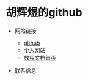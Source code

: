 # 胡辉煜的github

- 网站链接
  - [github](https://github.com/huhuiyu)
  - [个人网站](https://huhuiyu.top)
  - [教程文档首页](https://document.huhuiyu.top)

- 联系信息
<!-- 图片区 -->
<section class="img-flex-box logos" >
  <section><img  src="https://media.huhuiyu.top/qrcode/huhuiyu_wechat.jpg" alt=""></section>
  <section><img src="https://media.huhuiyu.top/qrcode/huhuiyu_qq.jpg" alt=""></section>
  <section><img  src="https://media.huhuiyu.top/qrcode/huhuiyu.top.png" alt=""></section>
</section>
<!-- 文件引用和背景区 -->
<link rel="shortcut icon" href="https://media.huhuiyu.top/huhuiyu.top/hu-logo.jpg" type="image/jpeg">
<link rel="stylesheet" href="https://huhuiyu.top/css/github.css">
<section id="canvas-bg" class="canvas-bg"></section>
<script type="module" src="https://huhuiyu.top/js/github.js"></script>
